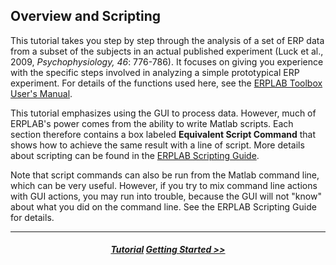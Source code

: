 ## Overview and Scripting
This tutorial takes you step by step through the analysis of a set of ERP data from a subset of the subjects in an actual published experiment (Luck et al., 2009, _Psychophysiology, 46_: 776-786).  It focuses on giving you experience with the specific steps involved in analyzing a simple prototypical ERP experiment.  For details of the functions used here, see the [ERPLAB Toolbox User's Manual](./Manual).

This tutorial emphasizes using the GUI to process data.  However, much of ERPLAB's power comes from the ability to write Matlab scripts.  Each section therefore contains a box labeled **Equivalent Script Command** that shows how to achieve the same result with a line of script. More details about scripting can be found in the [ERPLAB Scripting Guide](./Scripting-Guide).

Note that script commands can also be run from the Matlab command line, which can be very useful.  However, if you try to mix command line actions with GUI actions, you may run into trouble, because the GUI will not "know" about what you did on the command line.  See the ERPLAB Scripting Guide for details.


----
<h5 align="center"> <a href="./Tutorial"> Tutorial</a> <a href="./Getting-Started:-Tutorial">  Getting Started >>  </a></h5>